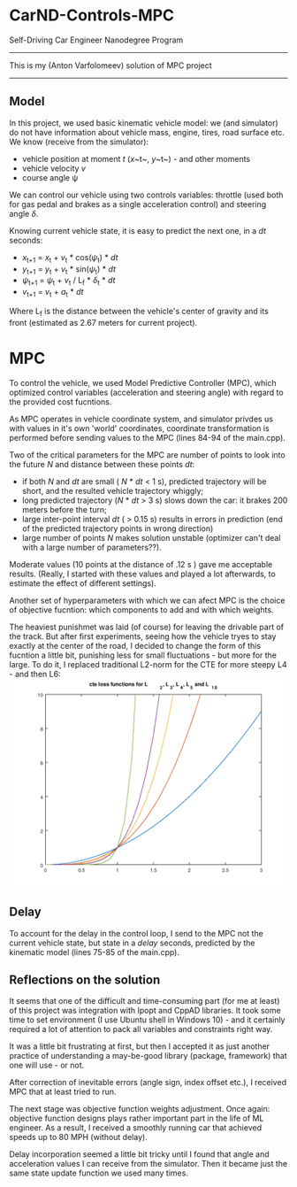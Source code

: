 ﻿# CarND-Controls-MPC
Self-Driving Car Engineer Nanodegree Program

---


This is my (Anton Varfolomeev) solution of MPC project

---

## Model

In this project, we used basic kinematic vehicle model: we (and simulator) do not have information
about vehicle mass, engine, tires, road surface etc. We know (receive from the simulator):

- vehicle position at moment *t* (*x*~​t~, *y*~​t~) - and other moments
- vehicle velocity *v*
- course angle ψ

We can control our vehicle using two controls variables: throttle (used both for
gas pedal and brakes as a single acceleration control) and steering angle *δ*.

Knowing current vehicle state, it is easy to predict the next one, in a
*dt* seconds:
- *x*<sub>t+1</sub> = *x*<sub>t</sub> + *v*<sub>t</sub> * cos(*ψ*<sub>t</sub>) * *dt*
- *y*<sub>t+1</sub> = *y*<sub>t</sub> + *v*<sub>t</sub> * sin(*ψ*<sub>t</sub>) * *dt*
- *ψ*<sub>t+1</sub> = *ψ*<sub>t</sub> + *v*<sub>t</sub> / L<sub>f</sub> * *δ*<sub>t</sub> * *dt*
- *v*<sub>t+1</sub> = *v*<sub>t</sub> + *a*<sub>t</sub> * *dt* 

Where L<sub>f</sub> is the distance between the vehicle's center of gravity and its front 
(estimated as 2.67 meters for current project).

# MPC

To control the vehicle, we used Model Predictive Controller (MPC), which
optimized control variables (acceleration and steering angle) with regard to
the provided cost fucntions.

As MPC operates in vehicle coordinate system, and simulator privdes us with values
in it's own 'world' coordinates, coordinate transformation is performed 
before sending values to the MPC (lines 84-94 of the main.cpp).

Two of the critical parameters for the MPC are number of points to look into the 
future *N* and distance between these points *dt*:
- if both *N* and *dt* are small ( *N* * *dt* < 1 s),  predicted trajectory will be short, and the resulted vehicle trajectory whiggly;
- long predicted trajectory (*N* * *dt* > 3 s) slows down the car: it brakes 200 meters before the turn;
- large inter-point interval *dt* ( > 0.15 s) results in errors in prediction (end of the predicted trajectory points in wrong direction)
- large number of points *N* makes solution unstable (optimizer can't deal with a large number of parameters??).

Moderate values (10 points at the distance of .12 s ) gave me acceptable results. (Really,
I started with these values and played a lot afterwards, to estimate the
effect of different settings).
 
Another set of hyperparameters with which we can afect MPC is the choice of 
objective fucntion: which components to add and with which weights.

The heaviest punishmet was laid (of course) for leaving the drivable
part of the track. But after first experiments, seeing how the vehicle tryes
to stay exactly at the center of the road, I decided to change the form of this 
fucntion a little bit, punishing less for small fluctuations - but more for the
large. To do it, I replaced traditional L2-norm for the CTE for more 
steepy L4 - and then L6: 
<img src="./cte_loss.png" width="800">


## Delay

To account for the delay in the control loop, I send to the MPC not the
current vehicle state, but state in a *delay* seconds, predicted by the
kinematic model (lines 75-85 of the main.cpp).



## Reflections on the solution

It seems that one of the difficult and time-consuming part (for me at least) of this
project was integration with Ipopt and CppAD libraries. It took some time to
set environment (I use Ubuntu shell in Windows 10) - and it certainly required a 
lot of attention to pack all variables and constraints right way.

It was a little bit frustrating at first, but then I accepted it as just another practice of 
understanding a may-be-good library (package, framework) that one will use - or not.

After correction of inevitable errors (angle sign, index offset etc.), I received MPC
that at least tried to run. 

The next stage was objective function weights adjustment. Once again: objective function designs 
plays rather important part in the life of ML engineer. As a result, I received a smoothly
running car that achieved speeds up to 80 MPH (without delay).

Delay incorporation seemed a little bit tricky until I found that angle and acceleration 
values I can receive from the simulator. Then it became just the same state update function 
we used many times.








